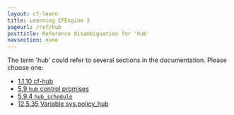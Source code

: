 ```yaml
---
layout: cf-learn
title: Learning CFEngine 3
pageurl: /ref/hub
posttitle: Reference disambiguation for 'hub'
navsection: none
---
```


The term 'hub' could refer to several sections in the documentation. Please choose one:

- [1.1.10 cf-hub](https://cfengine.com/manuals/cf3-reference#cf-hub)
- [5.9 <code>hub</code> control promises](https://cfengine.com/manuals/cf3-reference#control-hub)
- [5.9.4 <code>hub_schedule</code>](https://cfengine.com/manuals/cf3-reference#hub_schedule-in-hub)
- [12.5.35 Variable sys.policy_hub](https://cfengine.com/manuals/cf3-reference#Variable-sys.policy_hub)
